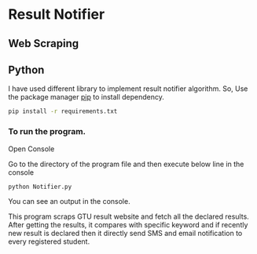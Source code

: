 # Result Notifier
## Web Scraping
## Python


I have used different library to implement result notifier algorithm. So, Use the package manager [pip](https://pip.pypa.io/en/stable/) to install dependency.

```bash
pip install -r requirements.txt
```

### To run the program.

Open Console

Go to the directory of the program file and then execute below line in the console
```
python Notifier.py
```
You can see an output in the console.

This program scraps GTU result website and fetch all the declared results. After getting the results, it compares with specific keyword and if recently new result is declared then it directly send SMS and email notification to every registered student.
